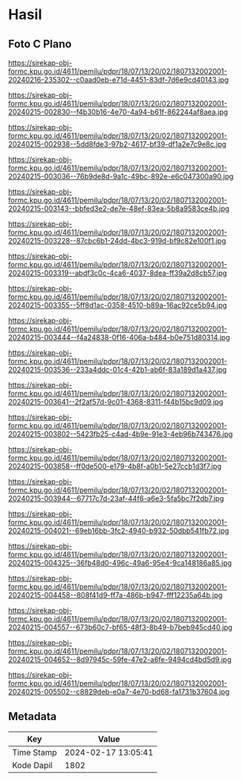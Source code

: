 # Hasil

## Foto C Plano

https://sirekap-obj-formc.kpu.go.id/4611/pemilu/pdpr/18/07/13/20/02/1807132002001-20240216-235302--c0aad0eb-e71d-4451-83df-7d6e9cd40143.jpg

https://sirekap-obj-formc.kpu.go.id/4611/pemilu/pdpr/18/07/13/20/02/1807132002001-20240215-002830--f4b30b16-4e70-4a94-b61f-862244af8aea.jpg

https://sirekap-obj-formc.kpu.go.id/4611/pemilu/pdpr/18/07/13/20/02/1807132002001-20240215-002938--5dd8fde3-97b2-4617-bf39-df1a2e7c9e8c.jpg

https://sirekap-obj-formc.kpu.go.id/4611/pemilu/pdpr/18/07/13/20/02/1807132002001-20240215-003036--76b9de8d-9a1c-49bc-892e-e6c047300a90.jpg

https://sirekap-obj-formc.kpu.go.id/4611/pemilu/pdpr/18/07/13/20/02/1807132002001-20240215-003143--bbfed3e2-de7e-48ef-83ea-5b8a9583ce4b.jpg

https://sirekap-obj-formc.kpu.go.id/4611/pemilu/pdpr/18/07/13/20/02/1807132002001-20240215-003228--87cbc6b1-24dd-4bc3-919d-bf9c82e100f1.jpg

https://sirekap-obj-formc.kpu.go.id/4611/pemilu/pdpr/18/07/13/20/02/1807132002001-20240215-003319--abdf3c0c-4ca6-4037-8dea-ff39a2d8cb57.jpg

https://sirekap-obj-formc.kpu.go.id/4611/pemilu/pdpr/18/07/13/20/02/1807132002001-20240215-003355--5ff8d1ac-0358-4510-b89a-16ac92ce5b94.jpg

https://sirekap-obj-formc.kpu.go.id/4611/pemilu/pdpr/18/07/13/20/02/1807132002001-20240215-003444--f4a24838-0f16-406a-b484-b0e751d80314.jpg

https://sirekap-obj-formc.kpu.go.id/4611/pemilu/pdpr/18/07/13/20/02/1807132002001-20240215-003536--233a4ddc-01c4-42b1-ab6f-83a189d1a437.jpg

https://sirekap-obj-formc.kpu.go.id/4611/pemilu/pdpr/18/07/13/20/02/1807132002001-20240215-003641--2f2af57d-9c01-4368-8311-f44b15bc9d09.jpg

https://sirekap-obj-formc.kpu.go.id/4611/pemilu/pdpr/18/07/13/20/02/1807132002001-20240215-003802--5423fb25-c4ad-4b9e-91e3-4eb96b743476.jpg

https://sirekap-obj-formc.kpu.go.id/4611/pemilu/pdpr/18/07/13/20/02/1807132002001-20240215-003858--ff0de500-e179-4b8f-a0b1-5e27ccb1d3f7.jpg

https://sirekap-obj-formc.kpu.go.id/4611/pemilu/pdpr/18/07/13/20/02/1807132002001-20240215-003944--67717c7d-23af-44f6-a6e3-5fa5bc7f2db7.jpg

https://sirekap-obj-formc.kpu.go.id/4611/pemilu/pdpr/18/07/13/20/02/1807132002001-20240215-004021--69eb16bb-3fc2-4940-b932-50dbb541fb72.jpg

https://sirekap-obj-formc.kpu.go.id/4611/pemilu/pdpr/18/07/13/20/02/1807132002001-20240215-004325--36fb48d0-496c-49a6-95e4-9ca148186a85.jpg

https://sirekap-obj-formc.kpu.go.id/4611/pemilu/pdpr/18/07/13/20/02/1807132002001-20240215-004458--808f41d9-ff7a-486b-b947-fff12235a64b.jpg

https://sirekap-obj-formc.kpu.go.id/4611/pemilu/pdpr/18/07/13/20/02/1807132002001-20240215-004557--673b60c7-bf65-48f3-8b49-b7beb945cd40.jpg

https://sirekap-obj-formc.kpu.go.id/4611/pemilu/pdpr/18/07/13/20/02/1807132002001-20240215-004652--8d97945c-59fe-47e2-a6fe-9494cd4bd5d9.jpg

https://sirekap-obj-formc.kpu.go.id/4611/pemilu/pdpr/18/07/13/20/02/1807132002001-20240215-005502--c8829deb-e0a7-4e70-bd68-fa1731b37604.jpg


## Metadata

| Key        | Value               |
| ---------- | ------------------- |
| Time Stamp | 2024-02-17 13:05:41 |
| Kode Dapil | 1802                |



